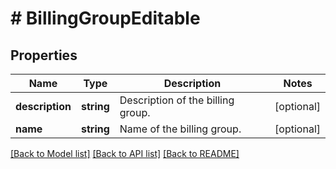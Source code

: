 # # BillingGroupEditable

## Properties

Name | Type | Description | Notes
------------ | ------------- | ------------- | -------------
**description** | **string** | Description of the billing group. | [optional]
**name** | **string** | Name of the billing group. | [optional]

[[Back to Model list]](../../README.md#models) [[Back to API list]](../../README.md#endpoints) [[Back to README]](../../README.md)
